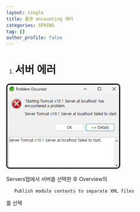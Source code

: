 ```yaml
---
layout: single
title: 톰캣 encounting 에러
categories: SPRING
tag: []
author_profile: false
---
```


1. # 서버 에러
<img src="../../imgs/LESSON/SPRING(Lesson)/server_error.png" style="border:3px solid black;border-radius:9px;width:300px">   

Servers탭에서 서버를 선택한 후 Overview의 
```
   Publish module contexts to separate XML files
```
를 선택   
